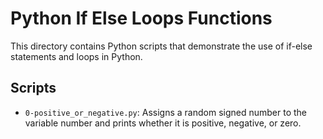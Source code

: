 # Python If Else Loops Functions

This directory contains Python scripts that demonstrate the use of if-else statements and loops in Python.

## Scripts

- `0-positive_or_negative.py`: Assigns a random signed number to the variable number and prints whether it is positive, negative, or zero.
